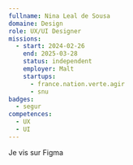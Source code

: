 ```yaml
---
fullname: Nina Leal de Sousa
domaine: Design
role: UX/UI Designer
missions:
  - start: 2024-02-26
    end: 2025-03-28
    status: independent
    employer: Malt
    startups:
      - france.nation.verte.agir
      - snu
badges:
  - segur
competences:
  - UX
  - UI
---
```

Je vis sur Figma